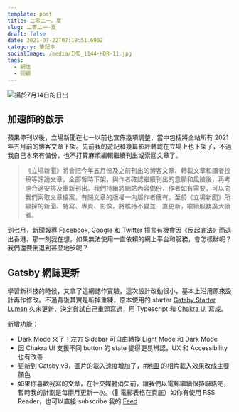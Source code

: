 ```yaml
---
template: post
title: 二零二一。夏
slug: 二零二一-夏
draft: false
date: 2021-07-22T07:19:51.690Z
category: 筆記本
socialImage: /media/IMG_1144-HDR-11.jpg
tags:
  - 網誌
  - 回顧
---
```


![攝於7月14日的日出](/media/IMG_1144-HDR-11.jpg)

## 加速師的啟示

蘋果停刊以後，立場新聞在七一以前也宣佈幾項調整，當中包括將全站所有 2021 年五月前的博客文章下架。先前我的遊記和幾篇影評轉載在立場上也下架了，不過我自己本來有備份，也不打算麻煩編輯繼續刊出或索回文章了。

> 《立場新聞》將會把今年五月份及之前刊出的博客文章、轉載文章和讀者投稿等評論文章，全部暫時下架，與作者確認繼續刊出的意願和風險後，再考慮合適安排及重新刊出。我們持續將網站內容備份，作者如有需要，可以向我們索取文章檔案，有關文章的版權一向屬作者擁有。至於《立場新聞》所編採的新聞、特寫、專頁、影像，將維持不變並一直更新，繼續服務廣大讀者。

到七月，新聞報導 Facebook, Google 和 Twitter 揚言有機會因《反起底法》而退出香港，那一刻我在想，如果無法使用一直依賴的網上平台和服務，會怎樣辦呢？我們還要倒退到甚麼地步呢？

## Gatsby 網誌更新

學習新科技的時候，又拿了這網誌作實驗，這次設計改動很小，基本上沿用原來設計再作修改。不過背後其實是斬掉重練，原本使用的 starter [Gatsby Starter Lumen](https://github.com/alxshelepenok/gatsby-starter-lumen) 久未更新，決定嘗試自己重頭寫過，用 Typescript 和 [Chakra UI](https://chakra-ui.com/) 寫成。

新增功能：

- Dark Mode 來了！左方 Sidebar 可自由轉換 Light Mode 和 Dark Mode
- 因 Chakra UI 支援不同 button 的 state 變得更易辨認，UX 和 Accessibility 也有改善
- 更新到 Gatsby v3，圖片的載入速度增加了，[#地圖](/travel) 的相片載入效果改成主要顏色
- 如果你喜歡我寫的文章，在社交媒體消失前，讓我們以電郵繼續保持聯絡吧，暫時我的計劃是每兩月更新一次。（📧 電郵表格在頁底）如你有使用 RSS Reader，也可以直接 subscribe 我的 [Feed](https://notes.desktopofsamuel.com/rss.xml/)
